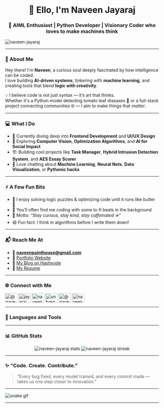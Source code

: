 <h1 align="center">👋 Ello, I'm Naveen Jayaraj</h1>
<h3 align="center">🚀 AIML Enthusiast | Python Developer | Visionary Coder who loves to make machines think</h3>

<p align="left"> <img src="https://komarev.com/ghpvc/?username=naveen-jayaraj&label=Profile%20views&color=0e75b6&style=flat" alt="naveen-jayaraj" /> </p>

---

### 🌟 About Me  
Hey there! I'm **Naveen**, a curious soul deeply fascinated by how intelligence can be coded.  
I love building **AI-driven systems**, tinkering with **machine learning**, and creating tools that blend **logic with creativity**.  

💡 I believe code is not just syntax — it’s art that thinks.  
Whether it's a Python model detecting tomato leaf diseases 🌿 or a full-stack project connecting communities 🌐 — I aim to make things that *matter*.

---

### 💻 What I Do
- 🌱 Currently diving deep into **Frontend Development** and **UI/UX Design**
- 🧠 Exploring **Computer Vision**, **Optimization Algorithms**, and **AI for Social Impact**
- 🏗️ Building cool projects like **Task Manager**, **Hybrid Intrusion Detection System**, and **AES Essay Scorer**
- 💬 Love chatting about **Machine Learning**, **Neural Nets**, **Data Visualization**, or **Pythonic hacks**

---

### ⚡ A Few Fun Bits
- 🧩 I enjoy solving logic puzzles & optimizing code until it runs like butter 🧈  
- 🎵 You’ll often find me coding with some lo-fi beats in the background  
- 🌈 Motto: *“Stay curious, stay kind, stay caffeinated ☕”*  
- 😄 Fun fact: I think in algorithms before I write them down!

---

### 📬 Reach Me At
- 📧 **naveenpainthouse@gmail.com**
- 💼 [Portfolio Website](https://naveen-jayaraj.github.io/Portfolio_Website/)
- 📝 [My Blog on Hashnode](https://naveenjayaraj.hashnode.dev/)
- 📄 [My Resume](https://naveen-jayaraj.github.io/Portfolio_Website/resume.pdf)

---

### 🌐 Connect with Me
<p align="left">
<a href="https://dev.to/@naveen_jayaraj" target="blank"><img align="center" src="https://raw.githubusercontent.com/rahuldkjain/github-profile-readme-generator/master/src/images/icons/Social/devto.svg" alt="@naveen_jayaraj" height="30" width="40" /></a>
<a href="https://twitter.com/jayaraj_naveen" target="blank"><img align="center" src="https://raw.githubusercontent.com/rahuldkjain/github-profile-readme-generator/master/src/images/icons/Social/twitter.svg" alt="jayaraj_naveen" height="30" width="40" /></a>
<a href="https://linkedin.com/in/naveen-jayaraj" target="blank"><img align="center" src="https://raw.githubusercontent.com/rahuldkjain/github-profile-readme-generator/master/src/images/icons/Social/linked-in-alt.svg" alt="naveen-jayaraj" height="30" width="40" /></a>
<a href="https://www.instagram.com/unbreakable_neutrality" target="blank"><img align="center" src="https://raw.githubusercontent.com/rahuldkjain/github-profile-readme-generator/master/src/images/icons/Social/instagram.svg" alt="unbreakable_neutrality" height="30" width="40" /></a>
<a href="https://hashnode.com/@naveenjayaraj" target="blank"><img align="center" src="https://raw.githubusercontent.com/rahuldkjain/github-profile-readme-generator/master/src/images/icons/Social/hashnode.svg" alt="@naveenjayaraj" height="30" width="40" /></a>
<a href="https://www.leetcode.com/naveen_jayaraj" target="blank"><img align="center" src="https://raw.githubusercontent.com/rahuldkjain/github-profile-readme-generator/master/src/images/icons/Social/leet-code.svg" alt="naveen_jayaraj" height="30" width="40" /></a>
</p>

---

### 🧰 Languages and Tools
<p align="left">
<!-- keep your original icons -->
</p>

---

### 📊 GitHub Stats
<p align="center">
  <img src="https://github-readme-stats.vercel.app/api?username=naveen-jayaraj&show_icons=true&theme=tokyonight" alt="naveen-jayaraj stats" />
  <img src="https://github-readme-streak-stats.herokuapp.com/?user=naveen-jayaraj&theme=tokyonight" alt="naveen-jayaraj streak" />
</p>

---

### ✨ “Code. Create. Contribute.”  
> “Every bug fixed, every model trained, and every commit made — takes us one step closer to innovation.”

---

![snake gif](https://github.com/YOUR_USERNAME/YOUR_USERNAME/blob/output/github-snake-dark.svg)

---
